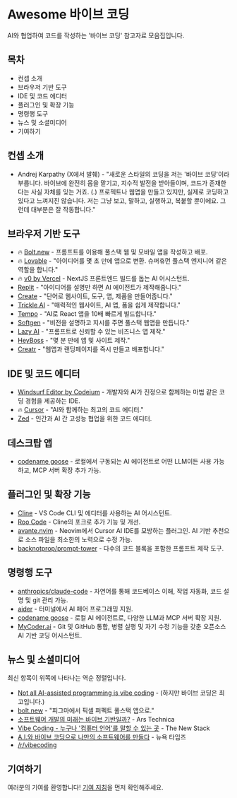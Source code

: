 # Awesome 바이브 코딩
AI와 협업하여 코드를 작성하는 '바이브 코딩' 참고자료 모음집입니다.

## 목차
* 컨셉 소개
* 브라우저 기반 도구
* IDE 및 코드 에디터
* 플러그인 및 확장 기능
* 명령행 도구
* 뉴스 및 소셜미디어
* 기여하기

## 컨셉 소개
* Andrej Karpathy (X에서 발췌) - "새로운 스타일의 코딩을 저는 '바이브 코딩'이라 부릅니다. 바이브에 완전히 몸을 맡기고, 지수적 발전을 받아들이며, 코드가 존재한다는 사실 자체를 잊는 거죠. (.) 프로젝트나 웹앱을 만들고 있지만, 실제로 코딩하고 있다고 느껴지진 않습니다. 저는 그냥 보고, 말하고, 실행하고, 복붙할 뿐이에요. 그런데 대부분은 잘 작동합니다."

## 브라우저 기반 도구
* 🔥 [Bolt.new](https://bolt.new) - 프롬프트를 이용해 풀스택 웹 및 모바일 앱을 작성하고 배포.
* 🔥 [Lovable](https://lovable.ai) - "아이디어를 몇 초 만에 앱으로 변환. 슈퍼휴먼 풀스택 엔지니어 같은 역할을 합니다."
* 🔥 [v0 by Vercel](https://v0.dev) - NextJS 프론트엔드 빌드를 돕는 AI 어시스턴트.
* [Replit](https://replit.com) - "아이디어를 설명만 하면 AI 에이전트가 제작해줍니다."
* [Create](https://create.xyz) - "단어로 웹사이트, 도구, 앱, 제품을 만들어줍니다."
* [Trickle AI](https://trickle.so) - "매력적인 웹사이트, AI 앱, 폼을 쉽게 제작합니다."
* [Tempo](https://tempolabs.ai) - "AI로 React 앱을 10배 빠르게 빌드합니다."
* [Softgen](https://www.softgen.ai) - "비전을 설명하고 지시를 주면 풀스택 웹앱을 만듭니다."
* [Lazy AI](https://lazy.ai) - "프롬프트로 신뢰할 수 있는 비즈니스 앱 제작."
* [HeyBoss](https://heyboss.ai) - "몇 분 만에 앱 및 사이트 제작."
* [Creatr](https://creatr.ai) - "웹앱과 랜딩페이지를 즉시 만들고 배포합니다."

## IDE 및 코드 에디터
* [Windsurf Editor by Codeium](https://codeium.com/windsurf) - 개발자와 AI가 진정으로 함께하는 마법 같은 코딩 경험을 제공하는 IDE.
* 🔥 [Cursor](https://cursor.sh) - "AI와 함께하는 최고의 코드 에디터."
* [Zed](https://zed.dev) - 인간과 AI 간 고성능 협업을 위한 코드 에디터.

## 데스크탑 앱
* [codename goose](https://github.com/codename-goose/goose) - 로컬에서 구동되는 AI 에이전트로 어떤 LLM이든 사용 가능하고, MCP 서버 확장 추가 가능.

## 플러그인 및 확장 기능
* [Cline](https://github.com/tarasyarema/cline) - VS Code CLI 및 에디터를 사용하는 AI 어시스턴트.
* [Roo Code](https://github.com/tarasyarema/roo) - Cline의 포크로 추가 기능 및 개선.
* [avante.nvim](https://github.com/nvimdev/avante.nvim) - Neovim에서 Cursor AI IDE를 모방하는 플러그인. AI 기반 추천으로 소스 파일을 최소한의 노력으로 수정 가능.
* [backnotprop/prompt-tower](https://github.com/backnotprop/prompt-tower) - 다수의 코드 블록을 포함한 프롬프트 제작 도구.

## 명령행 도구
* [anthropics/claude-code](https://github.com/anthropics/claude-code) - 자연어를 통해 코드베이스 이해, 작업 자동화, 코드 설명 및 git 관리 가능.
* [aider](https://github.com/paul-gauthier/aider) - 터미널에서 AI 페어 프로그래밍 지원.
* [codename goose](https://github.com/codename-goose/goose) - 로컬 AI 에이전트로, 다양한 LLM과 MCP 서버 확장 지원.
* [MyCoder.ai](https://github.com/MyCoder-ai/mycoder) - Git 및 GitHub 통합, 병렬 실행 및 자기 수정 기능을 갖춘 오픈소스 AI 기반 코딩 어시스턴트.

## 뉴스 및 소셜미디어
최신 항목이 위쪽에 나타나는 역순 정렬입니다.

* [Not all AI-assisted programming is vibe coding](https://newsletter.pragmaticengineer.com/p/vibe-coding) - (하지만 바이브 코딩은 최고입니다.)
* [bolt.new](https://twitter.com/bolt_new/status/1725524342432690598) - "피그마에서 픽셀 퍼펙트 풀스택 앱으로."
* [소프트웨어 개발의 미래는 바이브 기반일까?](https://arstechnica.com/gadgets/2023/11/will-the-future-of-software-development-run-on-vibes/) - Ars Technica
* [Vibe Coding - 누구나 '컴퓨터 언어'를 말할 수 있는 곳](https://thenewstack.io/vibe-coding-where-everyone-can-speak-computer-programming/) - The New Stack
* [A.I.와 바이브 코딩으로 나만의 소프트웨어를 만들다](https://www.nytimes.com/2023/10/28/technology/vibecoding-ai-software.html) - 뉴욕 타임즈
* [/r/vibecoding](https://www.reddit.com/r/vibecoding)

## 기여하기
여러분의 기여를 환영합니다! [기여 지침](CONTRIBUTING.md)을 먼저 확인해주세요.
